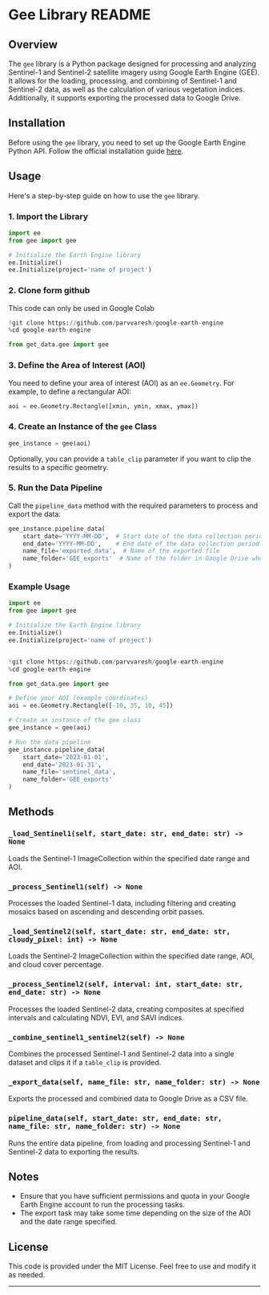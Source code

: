 # Gee Library README

## Overview

The `gee` library is a Python package designed for processing and analyzing Sentinel-1 and Sentinel-2 satellite imagery using Google Earth Engine (GEE). It allows for the loading, processing, and combining of Sentinel-1 and Sentinel-2 data, as well as the calculation of various vegetation indices. Additionally, it supports exporting the processed data to Google Drive.

## Installation

Before using the `gee` library, you need to set up the Google Earth Engine Python API. Follow the official installation guide [here](https://developers.google.com/earth-engine/guides/python_install).

## Usage

Here's a step-by-step guide on how to use the `gee` library.

### 1. Import the Library

```python
import ee
from gee import gee

# Initialize the Earth Engine library
ee.Initialize()
ee.Initialize(project='name of project')
```


### 2. Clone form github

This code can only be used in Google Colab

```python
!git clone https://github.com/parvvaresh/google-earth-engine
%cd google-earth-engine

from get_data.gee import gee
```
### 3. Define the Area of Interest (AOI)

You need to define your area of interest (AOI) as an `ee.Geometry`. For example, to define a rectangular AOI:

```python
aoi = ee.Geometry.Rectangle([xmin, ymin, xmax, ymax])
```

### 4. Create an Instance of the `gee` Class

```python
gee_instance = gee(aoi)
```

Optionally, you can provide a `table_clip` parameter if you want to clip the results to a specific geometry.

### 5. Run the Data Pipeline

Call the `pipeline_data` method with the required parameters to process and export the data:

```python
gee_instance.pipeline_data(
    start_date='YYYY-MM-DD',  # Start date of the data collection period
    end_date='YYYY-MM-DD',    # End date of the data collection period
    name_file='exported_data',  # Name of the exported file
    name_folder='GEE_exports'  # Name of the folder in Google Drive where the file will be saved
)
```

### Example Usage

```python
import ee
from gee import gee

# Initialize the Earth Engine library
ee.Initialize()
ee.Initialize(project='name of project')


!git clone https://github.com/parvvaresh/google-earth-engine
%cd google-earth-engine

from get_data.gee import gee

# Define your AOI (example coordinates)
aoi = ee.Geometry.Rectangle([-10, 35, 10, 45])

# Create an instance of the gee class
gee_instance = gee(aoi)

# Run the data pipeline
gee_instance.pipeline_data(
    start_date='2023-01-01',
    end_date='2023-01-31',
    name_file='sentinel_data',
    name_folder='GEE_exports'
)
```

## Methods

### `_load_Sentinel1(self, start_date: str, end_date: str) -> None`

Loads the Sentinel-1 ImageCollection within the specified date range and AOI.

### `_process_Sentinel1(self) -> None`

Processes the loaded Sentinel-1 data, including filtering and creating mosaics based on ascending and descending orbit passes.

### `_load_Sentinel2(self, start_date: str, end_date: str, cloudy_pixel: int) -> None`

Loads the Sentinel-2 ImageCollection within the specified date range, AOI, and cloud cover percentage.

### `_process_Sentinel2(self, interval: int, start_date: str, end_date: str) -> None`

Processes the loaded Sentinel-2 data, creating composites at specified intervals and calculating NDVI, EVI, and SAVI indices.

### `_combine_sentinel1_sentinel2(self) -> None`

Combines the processed Sentinel-1 and Sentinel-2 data into a single dataset and clips it if a `table_clip` is provided.

### `_export_data(self, name_file: str, name_folder: str) -> None`

Exports the processed and combined data to Google Drive as a CSV file.

### `pipeline_data(self, start_date: str, end_date: str, name_file: str, name_folder: str) -> None`

Runs the entire data pipeline, from loading and processing Sentinel-1 and Sentinel-2 data to exporting the results.

## Notes

- Ensure that you have sufficient permissions and quota in your Google Earth Engine account to run the processing tasks.
- The export task may take some time depending on the size of the AOI and the date range specified.

## License

This code is provided under the MIT License. Feel free to use and modify it as needed.

---

